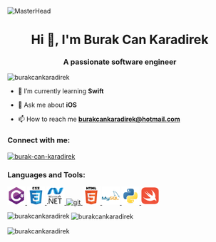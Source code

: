 ![MasterHead](https://user-images.githubusercontent.com/90236635/232446433-d5540fa2-fe28-4bb8-b929-cdb51fe61336.gif)
<h1 align="center">Hi 👋, I'm Burak Can Karadirek</h1>
<h3 align="center">A passionate software engineer</h3>

<p align="left"> <img src="https://komarev.com/ghpvc/?username=burakcankaradirek&label=Profile%20views&color=0e75b6&style=flat" alt="burakcankaradirek" /> </p>

- 🌱 I’m currently learning **Swift**

- 💬 Ask me about **iOS**

- 📫 How to reach me **burakcankaradirek@hotmail.com**

<h3 align="left">Connect with me:</h3>
<p align="left">
<a href="https://linkedin.com/in/burak-can-karadirek" target="blank"><img align="center" src="https://raw.githubusercontent.com/rahuldkjain/github-profile-readme-generator/master/src/images/icons/Social/linked-in-alt.svg" alt="burak-can-karadirek" height="30" width="40" /></a>
</p>

<h3 align="left">Languages and Tools:</h3>
<p align="left"> <a href="https://www.w3schools.com/cs/" target="_blank" rel="noreferrer"> <img src="https://raw.githubusercontent.com/devicons/devicon/master/icons/csharp/csharp-original.svg" alt="csharp" width="40" height="40"/> </a> <a href="https://www.w3schools.com/css/" target="_blank" rel="noreferrer"> <img src="https://raw.githubusercontent.com/devicons/devicon/master/icons/css3/css3-original-wordmark.svg" alt="css3" width="40" height="40"/> </a> <a href="https://dotnet.microsoft.com/" target="_blank" rel="noreferrer"> <img src="https://raw.githubusercontent.com/devicons/devicon/master/icons/dot-net/dot-net-original-wordmark.svg" alt="dotnet" width="40" height="40"/> </a> <a href="https://git-scm.com/" target="_blank" rel="noreferrer"> <img src="https://www.vectorlogo.zone/logos/git-scm/git-scm-icon.svg" alt="git" width="40" height="40"/> </a> <a href="https://www.w3.org/html/" target="_blank" rel="noreferrer"> <img src="https://raw.githubusercontent.com/devicons/devicon/master/icons/html5/html5-original-wordmark.svg" alt="html5" width="40" height="40"/> </a> <a href="https://www.mysql.com/" target="_blank" rel="noreferrer"> <img src="https://raw.githubusercontent.com/devicons/devicon/master/icons/mysql/mysql-original-wordmark.svg" alt="mysql" width="40" height="40"/> </a> <a href="https://www.python.org" target="_blank" rel="noreferrer"> <img src="https://raw.githubusercontent.com/devicons/devicon/master/icons/python/python-original.svg" alt="python" width="40" height="40"/> </a> <a href="https://developer.apple.com/swift/" target="_blank" rel="noreferrer"> <img src="https://raw.githubusercontent.com/devicons/devicon/master/icons/swift/swift-original.svg" alt="swift" width="40" height="40"/> </a> </p>

<p><img align="left" src="https://github-readme-stats.vercel.app/api/top-langs?username=burakcankaradirek&show_icons=true&locale=en&layout=compact" alt="burakcankaradirek" /></p>

<p>&nbsp;<img align="center" src="https://github-readme-stats.vercel.app/api?username=burakcankaradirek&show_icons=true&locale=en" alt="burakcankaradirek" /></p>

<p><img align="center" src="https://github-readme-streak-stats.herokuapp.com/?user=burakcankaradirek&" alt="burakcankaradirek" /></p>
